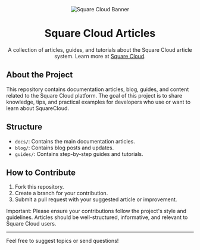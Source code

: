 <div align="center">
  <img alt="Square Cloud Banner" src="https://cdn.squarecloud.app/png/github-readme.png">
</div>

<h1 align="center">Square Cloud Articles</h1>

<p align="center">A collection of articles, guides, and tutorials about the Square Cloud article system. Learn more at <a href="https://squarecloud.app" target="_blank">Square Cloud</a>.</p>

## About the Project

This repository contains documentation articles, blog, guides, and content related to the Square Cloud platform.
The goal of this project is to share knowledge, tips, and practical examples for developers who use or want to learn about SquareCloud.

## Structure

- `docs/`: Contains the main documentation articles.
- `blog/`: Contains blog posts and updates.
- `guides/`: Contains step-by-step guides and tutorials.

## How to Contribute

1. Fork this repository.
2. Create a branch for your contribution.
3. Submit a pull request with your suggested article or improvement.

Important: Please ensure your contributions follow the project's style and guidelines. Articles should be well-structured, informative, and relevant to Square Cloud users.

---

Feel free to suggest topics or send questions!
